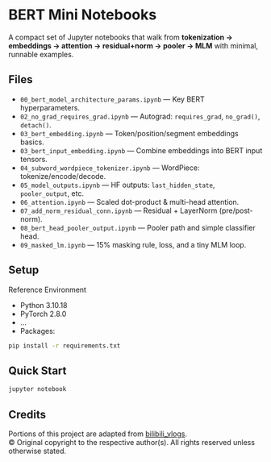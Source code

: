 # BERT Mini Notebooks

A compact set of Jupyter notebooks that walk from **tokenization → embeddings → attention → residual+norm → pooler → MLM** with minimal, runnable examples.

## Files

* `00_bert_model_architecture_params.ipynb` — Key BERT hyperparameters.
* `02_no_grad_requires_grad.ipynb` — Autograd: `requires_grad`, `no_grad()`, `detach()`.
* `03_bert_embedding.ipynb` — Token/position/segment embeddings basics.
* `03_bert_input_embedding.ipynb` — Combine embeddings into BERT input tensors.
* `04_subword_wordpiece_tokenizer.ipynb` — WordPiece: tokenize/encode/decode.
* `05_model_outputs.ipynb` — HF outputs: `last_hidden_state`, `pooler_output`, etc.
* `06_attention.ipynb` — Scaled dot-product & multi-head attention.
* `07_add_norm_residual_conn.ipynb` — Residual + LayerNorm (pre/post-norm).
* `08_bert_head_pooler_output.ipynb` — Pooler path and simple classifier head.
* `09_masked_lm.ipynb` — 15% masking rule, loss, and a tiny MLM loop.

## Setup

Reference Environment
* Python 3.10.18
* PyTorch 2.8.0
* ...
* Packages:

```bash
pip install -r requirements.txt
```

## Quick Start

```bash
jupyter notebook
```

## Credits
Portions of this project are adapted from
[bilibili_vlogs](https://github.com/chunhuizhang/bilibili_vlogs).    
© Original copyright to the respective author(s). All rights reserved unless otherwise stated.
